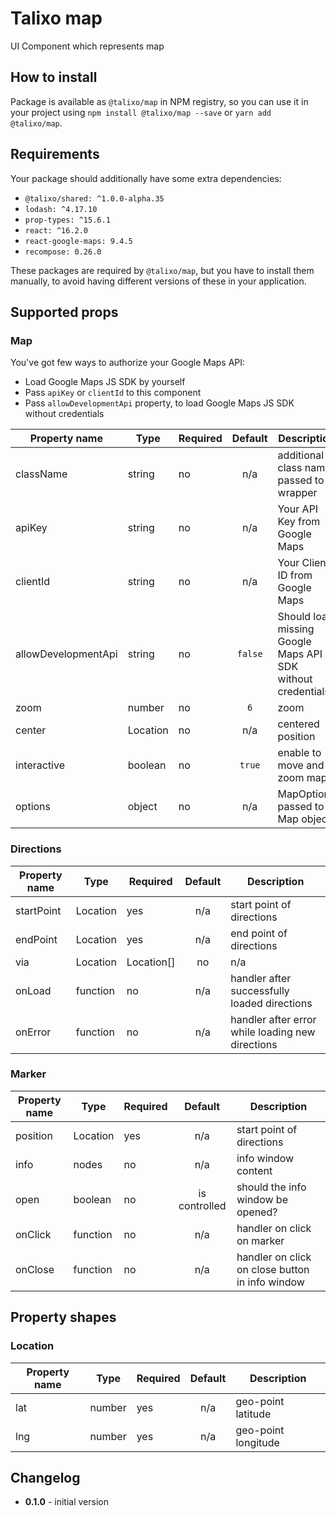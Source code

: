 # Talixo map

UI Component which represents map

## How to install

Package is available as `@talixo/map` in NPM registry, so you can use it in your project
using `npm install @talixo/map --save` or `yarn add @talixo/map`.

## Requirements

Your package should additionally have some extra dependencies:

- `@talixo/shared: ^1.0.0-alpha.35`
- `lodash: ^4.17.10`
- `prop-types: ^15.6.1`
- `react: ^16.2.0`
- `react-google-maps: 9.4.5`
- `recompose: 0.26.0`

These packages are required by `@talixo/map`, but you have to install them manually,
to avoid having different versions of these in your application.

## Supported props

### Map

You've got few ways to authorize your Google Maps API:

- Load Google Maps JS SDK by yourself
- Pass `apiKey` or `clientId` to this component
- Pass `allowDevelopmentApi` property, to load Google Maps JS SDK without credentials

Property name       | Type      | Required | Default | Description
--------------------|-----------|----------|:-------:|----------------------------------------
className           | string    | no       | n/a     | additional class name passed to wrapper
apiKey              | string    | no       | n/a     | Your API Key from Google Maps
clientId            | string    | no       | n/a     | Your Client ID from Google Maps
allowDevelopmentApi | string    | no       | `false` | Should load missing Google Maps API SDK without credentials?
zoom                | number    | no       | `6`     | zoom
center              | Location  | no       | n/a     | centered position
interactive         | boolean   | no       | `true`  | enable to move and zoom map
options             | object    | no       | n/a     | MapOptions passed to Map object

### Directions

Property name | Type                | Required | Default | Description
--------------|---------------------|----------|:-------:|------------------------------------------------
startPoint    | Location            | yes      | n/a     | start point of directions
endPoint      | Location            | yes      | n/a     | end point of directions
via           | Location|Location[] | no       | n/a     | either single waypoint or list of waypoints
onLoad        | function            | no       | n/a     | handler after successfully loaded directions
onError       | function            | no       | n/a     | handler after error while loading new directions

### Marker

Property name | Type      | Required | Default       | Description
--------------|-----------|----------|:-------------:|------------------------------------------------
position      | Location  | yes      | n/a           | start point of directions
info          | nodes     | no       | n/a           | info window content
open          | boolean   | no       | is controlled | should the info window be opened?
onClick       | function  | no       | n/a           | handler on click on marker
onClose       | function  | no       | n/a           | handler on click on close button in info window

## Property shapes

### Location

Property name | Type      | Required | Default       | Description
--------------|-----------|----------|:-------------:|------------------------------------------------
lat           | number    | yes      | n/a           | geo-point latitude
lng           | number    | yes      | n/a           | geo-point longitude

## Changelog

- **0.1.0** - initial version
